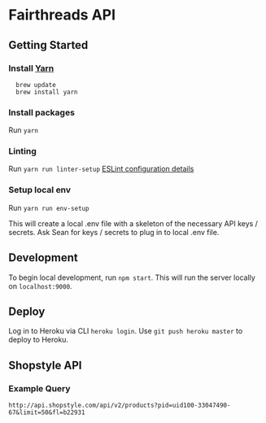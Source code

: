 # Fairthreads API

## Getting Started

### Install [Yarn](https://yarnpkg.com/en/docs/install#mac-tab)
```
  brew update
  brew install yarn
```
### Install packages
Run `yarn`

### Linting
Run `yarn run linter-setup`
[ESLint configuration details](http://eslint.org/docs/user-guide/configuring.html#configuring-rules)

### Setup local env
Run `yarn run env-setup`

This will create a local .env file with a skeleton of the necessary API keys / secrets. Ask Sean for keys / secrets to plug in to local .env file.

## Development
To begin local development, run `npm start`. This will run the server locally on `localhost:9000`.

## Deploy
Log in to Heroku via CLI `heroku login`.
Use `git push heroku master` to deploy to Heroku.

## Shopstyle API
### Example Query
`http://api.shopstyle.com/api/v2/products?pid=uid100-33047490-67&limit=50&fl=b22931`
